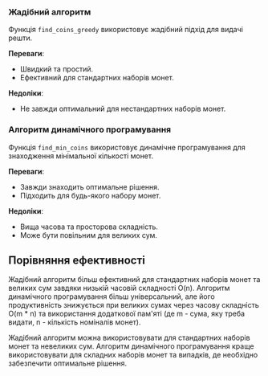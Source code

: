 ### Жадібний алгоритм
Функція `find_coins_greedy` використовує жадібний підхід для видачі решти.

**Переваги**:
- Швидкий та простий.
- Ефективний для стандартних наборів монет.

**Недоліки**:
- Не завжди оптимальний для нестандартних наборів монет.

### Алгоритм динамічного програмування
Функція `find_min_coins` використовує динамічне програмування для знаходження мінімальної кількості монет.

**Переваги**:
- Завжди знаходить оптимальне рішення.
- Підходить для будь-якого набору монет.

**Недоліки**:
- Вища часова та просторова складність.
- Може бути повільним для великих сум.

## Порівняння ефективності
Жадібний алгоритм більш ефективний для стандартних наборів монет та великих сум завдяки низькій часовій складності O(n). Алгоритм динамічного програмування більш універсальний, але його продуктивність знижується при великих сумах через часову складність O(m * n) та використання додаткової пам'яті (де m - сума, яку треба видати, n - кількість номіналів монет). 

Жадібний алгоритм можна використовувати для стандартних наборів монет та невеликих сум. Алгоритм динамічного програмування краще використовувати для складних наборів монет та випадків, де необхідно забезпечити оптимальне рішення.
